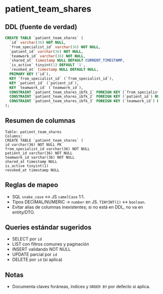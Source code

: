 # patient_team_shares

## DDL (fuente de verdad)

```sql
CREATE TABLE `patient_team_shares` (
  `id` varchar(36) NOT NULL,
  `from_specialist_id` varchar(36) NOT NULL,
  `patient_id` varchar(36) NOT NULL,
  `teamwork_id` varchar(36) NOT NULL,
  `shared_at` timestamp NULL DEFAULT CURRENT_TIMESTAMP,
  `is_active` tinyint(1) DEFAULT '1',
  `revoked_at` timestamp NULL DEFAULT NULL,
  PRIMARY KEY (`id`),
  KEY `from_specialist_id` (`from_specialist_id`),
  KEY `patient_id` (`patient_id`),
  KEY `teamwork_id` (`teamwork_id`),
  CONSTRAINT `patient_team_shares_ibfk_1` FOREIGN KEY (`from_specialist_id`) REFERENCES `users` (`id`),
  CONSTRAINT `patient_team_shares_ibfk_2` FOREIGN KEY (`patient_id`) REFERENCES `users` (`id`),
  CONSTRAINT `patient_team_shares_ibfk_3` FOREIGN KEY (`teamwork_id`) REFERENCES `teamworks` (`id`)
);
```

## Resumen de columnas

```
Table: patient_team_shares
Columns:
CREATE TABLE `patient_team_shares` (
id varchar(36) NOT NULL PK
from_specialist_id varchar(36) NOT NULL
patient_id varchar(36) NOT NULL
teamwork_id varchar(36) NOT NULL
shared_at timestamp NULL
is_active tinyint(1)
revoked_at timestamp NULL
```

## Reglas de mapeo

- SQL `snake_case` ↔ JS `camelCase` 1:1.
- Tipos DECIMAL/NUMERIC → `number` en JS. `TINYINT(1)` ↔ `boolean`.
- Evitar alias de columnas inexistentes; si no está en DDL, no va en entity/DTO.

## Queries estándar sugeridos

- SELECT por `id`
- LIST con filtros comunes y paginación
- INSERT validando NOT NULL
- UPDATE parcial por `id`
- DELETE por `id` (si aplica)

## Notas

- Documenta claves foráneas, índices y `ORDER BY` por defecto si aplica.
